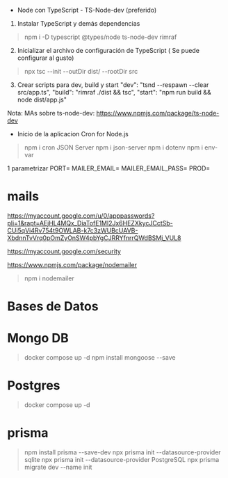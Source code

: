 * Node con TypeScript - TS-Node-dev (preferido)

1. Instalar TypeScript y demás dependencias
>npm i -D typescript @types/node ts-node-dev rimraf
2. Inicializar el archivo de configuración de TypeScript ( Se puede configurar al gusto)
>npx tsc --init --outDir dist/ --rootDir src
3. Crear scripts para dev, build y start
  "dev": "tsnd --respawn --clear src/app.ts",
  "build": "rimraf ./dist && tsc",
  "start": "npm run build && node dist/app.js"

Nota:
    MAs sobre  ts-node-dev: https://www.npmjs.com/package/ts-node-dev

* Inicio de la aplicacion
Cron for Node.js
> npm i cron
JSON Server
> npm i json-server
> npm i dotenv
> npm i env-var

1 parametrizar
PORT=
MAILER_EMAIL=
MAILER_EMAIL_PASS=
PROD=

# mails

https://myaccount.google.com/u/0/apppasswords?pli=1&rapt=AEjHL4MQx_DiaTofE1Ml2Jx6HEZXkycJCctSb-CUi5qVi4Rv754t9OWLAB-k7c3zWUBcUAVB-XbdnnTvVrq0pOmZyOnSW4pbYgCJRRYfnrrQWdBSMj_VUL8

https://myaccount.google.com/security

https://www.npmjs.com/package/nodemailer

> npm i nodemailer

# Bases de Datos

# Mongo DB
> docker compose up -d
> npm install mongoose --save

# Postgres
> docker compose up -d

# prisma
> npm install prisma --save-dev
> npx prisma init --datasource-provider sqlite
> npx prisma init --datasource-provider PostgreSQL
> npx prisma migrate dev --name init